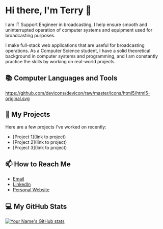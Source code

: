 # Hi there, I'm Terry 👋

I am IT Support Engineer in broadcasting, I help ensure smooth and uninterrupted operation of computer systems and equipment used for broadcasting purposes. 

I make full-stack web applications that are useful for broadcasting operations. As a Computer Science student, I have a solid theoretical background in computer systems and programming, and I am constantly practice the skills by working on real-world projects.

## 📚 Computer Languages and Tools

https://github.com/devicons/devicon/raw/master/icons/html5/html5-original.svg

## 🔭 My Projects

Here are a few projects I've worked on recently:

- [Project 1](link to project)
- [Project 2](link to project)
- [Project 3](link to project)

## 📫 How to Reach Me

- [Email](mailto:youremail@example.com)
- [LinkedIn](https://www.linkedin.com/in/yourprofile)
- [Personal Website](https://www.yourwebsite.com)

## 💻 My GitHub Stats

[![Your Name's GitHub stats](https://github-readme-stats.vercel.app/api?username=yourusername)](https://github.com/anuraghazra/github-readme-stats)

